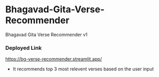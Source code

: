 # Bhagavad-Gita-Verse-Recommender
Bhagavad Gita Verse Recommender v1
### Deployed Link
https://bg-verse-recommender.streamlit.app/

- It recommends top 3 most relevent verses based on the user input

